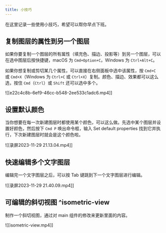 ```yaml
---
title: 小技巧
---
```


在这里记录一些使用小技巧，希望可以帮你早点下班。

## 复制图层的属性到另一个图层

如果你要复制一个图层的所有属性（填充色、描边、投影等）到另一个图层，可以在选中图层后按快捷键，macOS 为 `Cmd+Option+C`，Windows 为 `Ctrl+Alt+C`。

如果你想复制或剪切某几个属性，可以直接在右侧面板中选中该属性，按 `Cmd+C` 或 `Cmd+X`（Windows 为 `Ctrl+C` 或 `Ctrl+X`）复制。颜色、描边、效果都可以这么选，按住 `Cmd`（`Ctrl`）或 `Shift` 还可以选中多个。

![[e22c4c8b-6ef9-46cc-b548-2ee533c1adc6.mp4]]

## 设置默认颜色
当你想要在每一次新建图层时都使用某个颜色，可以这么做。先选中某个图层并设置好颜色，然后按下 `Cmd P` 唤出命令框，输入 Set default properties 找到它并执行，下次新建图层时就会是这个颜色啦。

![[录屏2023-11-29 21.13.04.mp4]]

## 快速编辑多个文字图层
编辑完一个文字图层之后，可以按 Tab 键跳到下一个文字图层进行编辑。

![[录屏2023-11-29 21.40.09.mp4]]

## 可编辑的斜切视图 ^isometric-view
制作一个斜切视图，通过对 main 组件的修改来更新里面的内容。

![[isometric-view.mp4]]